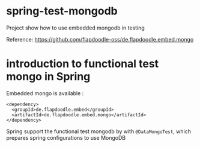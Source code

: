 # spring-test-mongodb

Project show how to use embedded mongodb in testing

Reference: https://github.com/flapdoodle-oss/de.flapdoodle.embed.mongo

# introduction to functional test mongo in Spring 
 
 Embedded mongo is available :
 
 ```
 <dependency>
   <groupId>de.flapdoodle.embed</groupId>
   <artifactId>de.flapdoodle.embed.mongo</artifactId>
 </dependency>
```
 Spring support the functional test mongodb by with `@DataMongoTest`, which prepares spring configurations to use MongoDB
 

 
 



